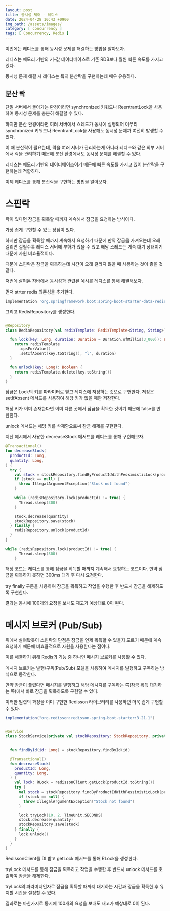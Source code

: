 ```yaml
---
layout: post
title: 동시성 제어 - 레디스
date: 2024-04-28 10:43 +0900
img_path: /assets/images/
category: [ concurrency ]
tags: [ Concurrency, Redis ]
---
```


이번에는 레디스를 통해 동시성 문제를 해결하는 방법을 알아보자.

레디스는 메모리 기반의 키-값 데이터베이스로 기존 RDB보다 훨씬 빠른 속도를 가지고 있다.

동시성 문제 해결 시 레디스는 특히 분산락을 구현하는데 매우 유용하다.

## 분산 락

단일 서버에서 돌아가는 환경이라면 synchronized 키워드나 ReentrantLock을 사용하여 동시성 문제를 충분히 해결할 수 있다.

하지만 분산 환경이라면 여러 서버에서 스레드가 동시에 실행되어 아무리 synchronized 키워드나 ReentrantLock을 사용해도 동시성 문제가 여전히 발생할 수 있다.

이 때 분산락이 필요한데, 락을 여러 서버가 관리하는게 아니라 레디스와 같은 외부 서버에서 락을 관리하기 때문에 분산 환경에서도 동시성 문제를 해결할 수 있다.

레디스는 메모리 기반의 데이터베이스이기 때문에 빠른 속도를 가지고 있어 분산락을 구현하는데 적합하다.

이제 레디스를 통해 분산락을 구현하는 방법을 알아보자.

# 스핀락

락이 있다면 잠금을 획득할 때까지 계속해서 잠금을 요청하는 방식이다.

가장 쉽게 구현할 수 있는 장점이 있다.

하지만 잠금을 획득할 때까지 계속해서 요청하기 때문에 만약 잠금을 가져오는데 오래 걸리면 걸릴수록 레디스 서버에 부하가 있을 수 있고 해당 스레드는 계속 대기 상태이기 때문에 자원 비효율적이다.

때문에 스핀락은 잠금을 획득하는데 시간이 오래 걸리지 않을 때 사용하는 것이 좋을 것 같다.

저번에 살펴본 자바에서 동시성과 관련된 예시를 레디스를 통해 해결해보자.

먼저 strter redis 의존성을 추가한다.
```groovy
implementation 'org.springframework.boot:spring-boot-starter-data-redis'
```

그리고 RedisRepository를 생성한다.
```kotlin

@Repository
class RedisRepository(val redisTemplate: RedisTemplate<String, String>) {

  fun lock(key: Long, duration: Duration = Duration.ofMillis(3_000)): Boolean? {
    return redisTemplate
      .opsForValue()
      .setIfAbsent(key.toString(), "l", duration)
  }

  fun unlock(key: Long): Boolean {
    return redisTemplate.delete(key.toString())
  }
}

```

잠금은 Lock의 키를 파라미터로 받고 레디스에 저장하는 것으로 구현한다. 저장은 setIfAbsent 메서드를 사용하여 해당 키가 없을 때만 저장한다.

해당 키가 이미 존재한다면 이미 다른 곳에서 잠금을 획득한 것이기 때문에 false를 반환한다. 

unlock 메서드는 해당 키를 삭제함으로써 잠금 해제를 구현한다.

지난 예시에서 사용한 decreaseStock 메서드를 레디스를 통해 구현해보자.



```kotlin
@Transactional()
fun decreaseStock(
  productId: Long,
  quantity: Long,
) {
  try {
    val stock = stockRepository.findByProductIdWithPessimisticLock(productId)
    if (stock == null) {
      throw IllegalArgumentException("Stock not found")
    }

    while (redisRepository.lock(productId) != true) {
      Thread.sleep(300)
    }

    stock.decrease(quantity)
    stockRepository.save(stock)
  } finally {
    redisRepository.unlock(productId)
  }
}

```


```kotlin
while (redisRepository.lock(productId) != true) {
      Thread.sleep(300)
    }
```

해당 코드는 레디스를 통해 잠금을 획득할 때까지 계속해서 요청하는 코드이다. 만약 잠금을 획득하지 못하면 300ms 대기 후 다시 요청한다.

try finally 구문을 사용하여 잠금을 획득하고 작업을 수행한 후 반드시 잠금을 해제하도록 구현한다.

결과는 동시에 100개의 요청을 보내도 재고가 예상대로 0이 된다.

# 메시지 브로커 (Pub/Sub) 

위에서 살펴봤듯이 스핀락의 단점은 잠금을 언제 획득할 수 있을지 모르기 때문에 계속 요청하기 때문에 비효율적으로 자원을 사용한다는 점이다.

이를 해결하기 위해 Redis의 기능 중 하나인 메시지 브로커를 사용할 수 있다. 

메시지 브로커는 발행/구독(Pub/Sub) 모델을 사용하여 메시지를 발행하고 구독하는 방식으로 동작한다. 

만약 잠금이 풀렸다면 메시지를 발행하고 해당 메시지를 구독하는 쪽(잠금 획득 대기하는 쪽)에서 바로 잠금을 획득하도록 구현할 수 있다.

이러한 일련의 과정을 이미 구현한 Redisson 라이브러리를 사용하면 더욱 쉽게 구현할 수 있다.

```groovy
implementation("org.redisson:redisson-spring-boot-starter:3.21.1")
```


```kotlin

@Service
class StockService(private val stockRepository: StockRepository, private val redissonClient: RedissonClient) {


  fun findById(id: Long) = stockRepository.findById(id)

  @Transactional()
  fun decreaseStock(
    productId: Long,
    quantity: Long,
  ) {
    val lock: RLock = redissonClient.getLock(productId.toString())
    try {
      val stock = stockRepository.findByProductIdWithPessimisticLock(productId)
      if (stock == null) {
        throw IllegalArgumentException("Stock not found")
      }

      lock.tryLock(10, 2, TimeUnit.SECONDS)
      stock.decrease(quantity)
      stockRepository.save(stock)
    } finally {
      lock.unlock()
    }
  }
}


```

RedissonClient를 DI 받고 getLock 메서드를 통해 RLock을 생성한다.

tryLock 메서드를 통해 잠금을 획득하고 작업을 수행한 후 반드시 unlock 메서드를 호출하여 잠금을 해제한다.

tryLock의 파라미터인자로 잠금을 획득할 때까지 대기하는 시간과 잠금을 획득한 후 유지할 시간을 설정할 수 있다.

결과로는 마찬가지로 동시에 100개의 요청을 보내도 재고가 예상대로 0이 된다.












